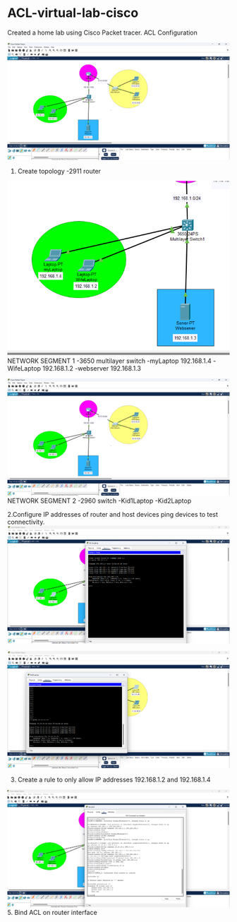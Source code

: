 # ACL-virtual-lab-cisco
Created a home lab using Cisco Packet tracer.
ACL Configuration

![image alt](https://github.com/Salayne/ACL-virtual-lab-cisco/blob/8ab2b0297b506bcb15c84122d84137629083fcf9/Screenshot%202024-12-18%20223455.png)

1. Create topology
-2911 router
   
 ![image alt](https://github.com/Salayne/ACL-virtual-lab-cisco/blob/96dc1f6342afb7f85d77545b64240b40ea066cd0/SEGMENT1.png)
NETWORK SEGMENT 1
-3650 multilayer switch
-myLaptop 192.168.1.4
-WifeLaptop 192.168.1.2
-webserver 192.168.1.3

![image alt](https://github.com/Salayne/ACL-virtual-lab-cisco/blob/8ab2b0297b506bcb15c84122d84137629083fcf9/Screenshot%202024-12-18%20223455.png)
NETWORK SEGMENT 2
-2960 switch
-Kid1Laptop
-Kid2Laptop

2.Configure IP addresses of router and host devices ping devices to test connectivity.
![image alt](https://github.com/Salayne/ACL-virtual-lab-cisco/blob/ad2c85dddffe0b7749cab5b79c746ad842798544/Screenshot%202024-12-18%20223554.png)

![image alt](https://github.com/Salayne/ACL-virtual-lab-cisco/blob/cfe3a36b43607992be6da689ebe1b89b67b26cd8/Screenshot%202024-12-18%20223749.png)

3. Create a rule to only allow IP addresses 192.168.1.2 and 192.168.1.4

![image alt](https://github.com/Salayne/ACL-virtual-lab-cisco/blob/d7523797c0a5b87a5b59968a5871f7f14d34efc5/Screenshot%202024-12-18%20224548.png)
5. Bind ACL on router interface



